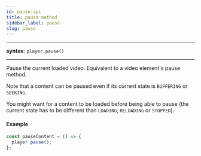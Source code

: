 ```yaml
---
id: pause-api
title: pause method
sidebar_label: pause
slug: pause
---
```


---

**syntax**: `player.pause()`

---

Pause the current loaded video. Equivalent to a video element's pause method.

Note that a content can be paused even if its current state is `BUFFERING` or
`SEEKING`.

You might want for a content to be loaded before being able to pause (the
current state has to be different than `LOADING`, `RELOADING` or `STOPPED`).

#### Example

```js
const pauseContent = () => {
  player.pause();
};
```
